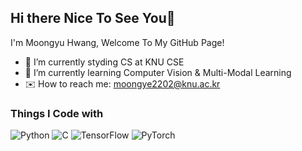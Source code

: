 ## Hi there Nice To See You👋
I'm Moongyu Hwang, Welcome To My GitHub Page!

- 🔭 I’m currently styding CS at KNU CSE
- 🌱 I’m currently learning Computer Vision & Multi-Modal Learning
- ✉️ How to reach me: moongye2202@knu.ac.kr

### Things I Code with
![Python](https://img.shields.io/badge/python-3670A0?style=flat&logo=python&logoColor=ffdd54)
![C](https://img.shields.io/badge/C-A8B9CC?style=flat&logo=C&logoColor=white)
![TensorFlow](https://img.shields.io/badge/TensorFlow-%23FF6F00.svg?style=for-the-badge&logo=TensorFlow&logoColor=white)
![PyTorch](https://img.shields.io/badge/PyTorch-%23EE4C2C.svg?style=for-the-badge&logo=PyTorch&logoColor=white)
